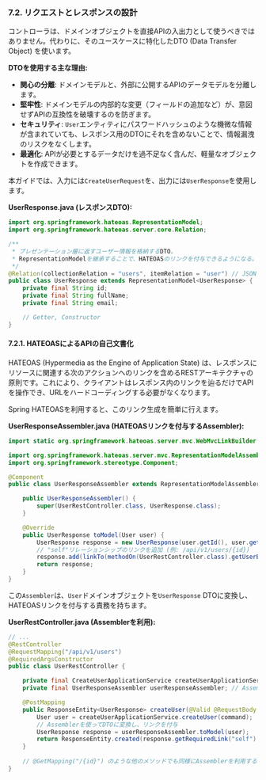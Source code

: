 ### 7.2. リクエストとレスポンスの設計

コントローラは、ドメインオブジェクトを直接APIの入出力として使うべきではありません。代わりに、そのユースケースに特化したDTO (Data Transfer Object) を使います。

**DTOを使用する主な理由:**
*   **関心の分離**: ドメインモデルと、外部に公開するAPIのデータモデルを分離します。
*   **堅牢性**: ドメインモデルの内部的な変更（フィールドの追加など）が、意図せずAPIの互換性を破壊するのを防ぎます。
*   **セキュリティ**: `User`エンティティにパスワードハッシュのような機微な情報が含まれていても、レスポンス用のDTOにそれを含めないことで、情報漏洩のリスクをなくします。
*   **最適化**: APIが必要とするデータだけを過不足なく含んだ、軽量なオブジェクトを作成できます。

本ガイドでは、入力には`CreateUserRequest`を、出力には`UserResponse`を使用します。

**UserResponse.java (レスポンスDTO):**
```java
import org.springframework.hateoas.RepresentationModel;
import org.springframework.hateoas.server.core.Relation;

/**
 * プレゼンテーション層に返すユーザー情報を格納するDTO。
 * RepresentationModelを継承することで、HATEOASのリンクを付与できるようになる。
 */
@Relation(collectionRelation = "users", itemRelation = "user") // JSONレスポンスのルート要素名を指定
public class UserResponse extends RepresentationModel<UserResponse> {
    private final String id;
    private final String fullName;
    private final String email;

    // Getter, Constructor
}
```

#### 7.2.1. HATEOASによるAPIの自己文書化

HATEOAS (Hypermedia as the Engine of Application State) は、レスポンスにリソースに関連する次のアクションへのリンクを含めるRESTアーキテクチャの原則です。これにより、クライアントはレスポンス内のリンクを辿るだけでAPIを操作でき、URLをハードコーディングする必要がなくなります。

Spring HATEOASを利用すると、このリンク生成を簡単に行えます。

**UserResponseAssembler.java (HATEOASリンクを付与するAssembler):**
```java
import static org.springframework.hateoas.server.mvc.WebMvcLinkBuilder.*;

import org.springframework.hateoas.server.mvc.RepresentationModelAssemblerSupport;
import org.springframework.stereotype.Component;

@Component
public class UserResponseAssembler extends RepresentationModelAssemblerSupport<User, UserResponse> {

    public UserResponseAssembler() {
        super(UserRestController.class, UserResponse.class);
    }

    @Override
    public UserResponse toModel(User user) {
        UserResponse response = new UserResponse(user.getId(), user.getFullName().getFullName(), user.getEmail().value());
        // "self"リレーションシップのリンクを追加 (例: /api/v1/users/{id})
        response.add(linkTo(methodOn(UserRestController.class).getUserById(user.getId())).withSelfRel());
        return response;
    }
}
```
この`Assembler`は、`User`ドメインオブジェクトを`UserResponse` DTOに変換し、HATEOASリンクを付与する責務を持ちます。

**UserRestController.java (Assemblerを利用):**
```java
// ...
@RestController
@RequestMapping("/api/v1/users")
@RequiredArgsConstructor
public class UserRestController {

    private final CreateUserApplicationService createUserApplicationService;
    private final UserResponseAssembler userResponseAssembler; // Assemblerを注入

    @PostMapping
    public ResponseEntity<UserResponse> createUser(@Valid @RequestBody CreateUserCommand command) {
        User user = createUserApplicationService.createUser(command);
        // Assemblerを使ってDTOに変換し、リンクを付与
        UserResponse response = userResponseAssembler.toModel(user);
        return ResponseEntity.created(response.getRequiredLink("self").toUri()).body(response);
    }
    
    // @GetMapping("/{id}") のような他のメソッドでも同様にAssemblerを利用する
}
``` 